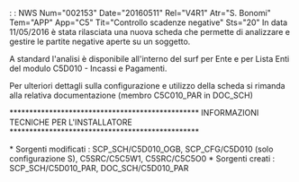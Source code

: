  :  : NWS Num="002153" Date="20160511" Rel="V4R1" Atr="S. Bonomi" Tem="APP" App="C5" Tit="Controllo scadenze negative" Sts="20"
In data 11/05/2016 è stata rilasciata una nuova scheda che permette di analizzare e gestire le partite negative aperte su un soggetto.

A standard l'analisi è disponibile all'interno del surf per Ente e per Lista Enti del modulo C5D010 - Incassi e Pagamenti.

Per ulteriori dettagli sulla configurazione e utilizzo della scheda si rimanda alla relativa documentazione (membro C5C010_PAR in DOC_SCH)

\*\*\*\*\*\*\*\*\*\*\*\*\*\*\*\*\*\*\*\*\*\*\*\*\*\*\*\*\*\*\*\*\*\*\*\*\*\*\*\*\*\*\*\*\*\*\*\*
INFORMAZIONI TECNICHE PER L'INSTALLATORE
\*\*\*\*\*\*\*\*\*\*\*\*\*\*\*\*\*\*\*\*\*\*\*\*\*\*\*\*\*\*\*\*\*\*\*\*\*\*\*\*\*\*\*\*\*\*\*\*

\* Sorgenti modificati :  SCP_SCH/C5D010_OGB, SCP_CFG/C5D010 (solo configurazione S), C5SRC/C5C5W1, C5SRC/C5C5O0
\* Sorgenti creati :  SCP_SCH/C5D010_PAR, DOC_SCH/C5D010_PAR

